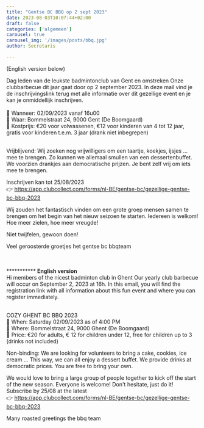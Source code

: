 ```yaml
---
title: "Gentse BC BBQ op 2 sept 2023"
date: 2023-08-03T10:07:44+02:00
draft: false
categories: ['algemeen']
carousel: true
carousel_img: '/images/posts/bbq.jpg'
author: Secretaris

---
```

 (English version below)

Dag leden van de leukste badmintonclub van Gent en omstreken
 Onze clubbarbecue dit jaar gaat door op 2 september 2023. In deze mail vind je de inschrijvingslink  terug met alle informatie over dit gezellige event en je kan je onmiddellijk inschrijven.<br>
<br>
🥩 Wanneer: 02/09/2023 vanaf 16u00<br>
🥒 Waar: Bommelstraat 24, 9000 Gent (De Boomgaard)<br>
🍗 Kostprijs: €20 voor volwassenen, €12 voor kinderen van 4 tot 12 jaar, gratis voor kinderen t.e.m. 3 jaar  (drank niet inbegrepen)<br><br>

Vrijblijvend: Wij zoeken nog vrijwilligers om een taartje, koekjes, ijsjes ... mee te brengen. Zo kunnen we allemaal smullen van een dessertenbuffet.
We voorzien drankjes aan democratische prijzen. Je bent zelf vrij om iets mee te brengen.

Inschrijven kan tot 25/08/2023  <br>  👉 https://app.clubcollect.com/forms/nl-BE/gentse-bc/gezellige-gentse-bc-bbq-2023

 Wij zouden het fantastisch vinden om een grote groep mensen samen te brengen om het begin van het nieuw seizoen te starten. Iedereen is welkom! Hoe meer zielen, hoe meer vreugde!


 Niet twijfelen, gewoon doen! 

Veel geroosterde groetjes
het gentse bc bbqteam

<br><br>***********
****English version****<br>
Hi members of the nicest badminton club in Ghent
Our yearly club barbecue will occur on September 2, 2023 at 16h.
In this email, you will find the registration link with all information about this fun event and where you can register immediately.

<br>COZY GHENT BC BBQ 2023<br>
🥩 When: Saturday 02/09/2023 as of 4:00 PM<br>
🥒 Where: Bommelstraat 24, 9000 Ghent (De Boomgaard)<br>
🍗 Price: €20 for adults, € 12 for children under 12, free for children up to 3 (drinks not included)<br>

Non-binding: We are looking for volunteers to bring a cake, cookies, ice cream ... This way, we can all enjoy a dessert buffet.
We provide drinks at democratic prices. You are free to bring your own.

We would love to bring a large group of people together to kick off the start of the new season. Everyone is welcome!
Don't hesitate, just do it!
Subscribe by 25/08 at the latest <br> 👉 https://app.clubcollect.com/forms/nl-BE/gentse-bc/gezellige-gentse-bc-bbq-2023

Many roasted greetings
the bbq team 